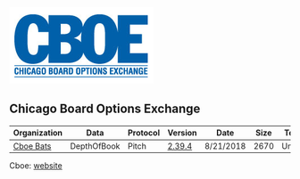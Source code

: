 ![Cboe](https://github.com/Open-Markets-Initiative/Directory/blob/master/Logos/Cboe.png)


## Chicago Board Options Exchange

|Organization | Data | Protocol | Version | Date | Size | Testing | Specification|
|--- | --- | --- | --- | --- | --- | --- | ---|
|[Cboe Bats](https://github.com/Open-Markets-Initiative/wireshark-lua/tree/master/Cboe "Chicago Board Options Exchange Dissectors") | DepthOfBook | Pitch | [2.39.4](https://github.com/Open-Markets-Initiative/wireshark-lua/blob/master/Cboe/Cboe.Bats.DepthOfBook.Pitch.v2.39.4.Script.Dissector.lua "Chicago Board Options Exchange 2.39.4 Script Dissector") | 8/21/2018 | 2670 | Untested | [url](http://markets.cboe.com/us/equities/support/technical "Protocol specification") - [pdf](https://github.com/Open-Markets-Initiative/Directory/blob/master/Specifications/Cboe/Cboe.Bats.DepthOfBook.Pitch.v2.39.4.pdf "Specification manual")|


Cboe: [website](https://www.cboe.com "Go to Chicago Board Options Exchange")

